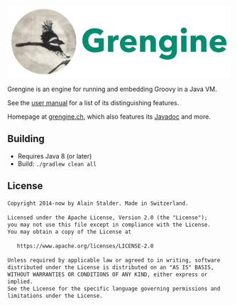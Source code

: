 [![image](grengine.jpg)](https://grengine.ch)

Grengine is an engine for running and embedding Groovy in a Java VM.

See the [user manual](https://github.com/alainstalder/grengine/blob/master/manual.adoc)
for a list of its distinguishing features.

Homepage at [grengine.ch](https://grengine.ch/),
which also features its
[Javadoc](https://grengine.ch/javadoc/) and more.

Building
--------

* Requires Java 8 (or later)
* Build: `./gradlew clean all`

License
-------

    Copyright 2014-now by Alain Stalder. Made in Switzerland.

    Licensed under the Apache License, Version 2.0 (the "License");
    you may not use this file except in compliance with the License.
    You may obtain a copy of the License at

       https://www.apache.org/licenses/LICENSE-2.0

    Unless required by applicable law or agreed to in writing, software
    distributed under the License is distributed on an "AS IS" BASIS,
    WITHOUT WARRANTIES OR CONDITIONS OF ANY KIND, either express or implied.
    See the License for the specific language governing permissions and
    limitations under the License.
